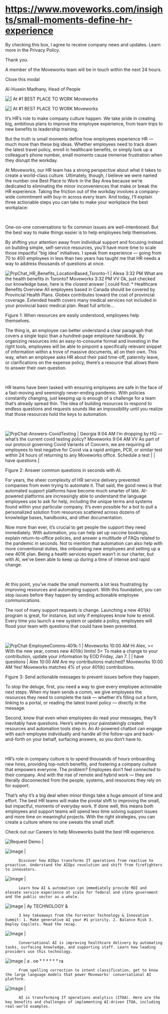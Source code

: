 # https://www.moveworks.com/insights/small-moments-define-hr-experience

By checking this box, I agree to receive company news and updates. Learn more in the Privacy Policy.

Thank you.

A member of the Moveworks team will be in touch within the next 24 hours.



  Close this modal
  



Al-Husein Madhany, Head of People


![ | At #1 BEST PLACE TO WORK Moveworks](https://www.moveworks.com/hubfs/41-BLOG-MW-BestPlacesToWork-2.jpg)

![ | At #1 BEST PLACE TO WORK Moveworks](https://www.moveworks.com/hubfs/41-BLOG-MW-BestPlacesToWork-2.jpg)

It’s HR’s role to make company culture happen. We take pride in creating big, ambitious plans to improve the employee experience, from team trips to new benefits to leadership training.

But the truth is small moments define how employees experience HR — much more than these big ideas. Whether employees need to track down the latest travel policy, enroll in healthcare benefits, or simply look up a colleague’s phone number, small moments cause immense frustration when they disrupt the workday.

At Moveworks, our HR team has a strong perspective about what it takes to create a world-class culture. Ultimately, though, I believe we were named the number one Best Place to Work in the Bay Area because we’re dedicated to eliminating the minor inconveniences that make or break the HR experience. Taking the friction out of the workday involves a company-wide commitment with buy-in across every team. And today, I’ll explain three actionable steps you can take to make your workplace the best workplace:

 

One-on-one conversations to fix common issues are well-intentioned. But the best way to make things easier is to help employees help themselves. 

By shifting your attention away from individual support and focusing instead on building simple, self-service resources, you’ll have more time to scale those impactful “big idea” initiatives. I speak from experience — going from 70 to 400 employees in less than two years has taught me that HR needs a way to address thousands of questions at once.



![PrpChat_HR_Benefits_LocationBased_Toronto-1 | Alexa 3:32 PM What are the health benefits in Toronto? Moveworks 3:32 PM VV Ok, just checked our knowledge base, here is the closest answer | could find: * Healthcare Benefits Overview All employees based in Canada should be covered by Provincial Health Plans. Globex contributes toward the cost of provincial coverage. Extended health covers many medical services not included in your provincial basic medical plan. Read full article...](https://www.moveworks.com/hs-fs/hubfs/PrpChat_HR_Benefits_LocationBased_Toronto-1.png)

Figure 1: When resources are easily understood, employees help themselves.

The thing is, an employee can better understand a clear paragraph that covers a single topic than a hundred-page employee handbook. By organizing resources into an easy-to-consume format and investing in the right tools, employees will be able to pinpoint a specifically relevant snippet of information within a trove of massive documents, all on their own. This way, when an employee asks HR about their paid time-off, paternity leave, or clarifications on the expense policy, there’s a resource that allows them to answer their own question.

 

HR teams have been tasked with ensuring employees are safe in the face of a fast-moving and seemingly never-ending pandemic. With policies constantly changing, just keeping up is enough of a challenge for a team that’s already spread thin. The idea of building resources to respond to endless questions and requests sounds like an impossibility until you realize that those resources hold the keys to automation.

 



![PrpChat-Answers-CovidTesting | Georgia 9:04 AM I’m dropping by HQ — what’s the current covid testing policy? Moveworks 9:04 AM VV As part of our protocol governing Covid Variants of Concern, we are requiring all employees to test negative for Covid via a rapid antigen, PCR, or similar test within 24 hours of returning to any Moveworks office. Schedule a test | | have questions |](https://www.moveworks.com/hs-fs/hubfs/PrpChat-Answers-CovidTesting.png)

Figure 2: Answer common questions in seconds with AI.

For years, the sheer complexity of HR service delivery prevented companies from even trying to automate it. That said, the good news is that automated support platforms have become much smarter of late. AI-powered platforms are increasingly able to understand the language employees use to ask for help, including the unique terms and systems found within your particular company. It’s even possible for a bot to pull a personalized solution from resources scattered across dozens of knowledge bases, handbooks, and other documentation.

Now more than ever, it’s crucial to get people the support they need immediately. With automation, you can help set up vaccine bookings, explain return-to-office policies, and answer a multitude of FAQs related to the pandemic in seconds. Not to mention that automation can also help with more conventional duties, like onboarding new employees and setting up a new 401K plan. Being a health services expert wasn’t in our charter, but with AI, we’ve been able to keep up during a time of intense and rapid change.

 

At this point, you’ve made the small moments a lot less frustrating by improving resources and automating support. With this foundation, you can stop issues before they happen by sending actionable employee communications.

The root of many support requests is change. Launching a new 401(k) program is great, for instance, but only if employees know how to enroll. Every time you launch a new system or update a policy, employees will flood your team with questions that could have been prevented.

 



![PrpChat-EmployeeComms-401k-1 | Moveworks 10:00 AM Hi Alex, >< With the new year, comes new 401(k) limits! 5< To make a change to your contribution, update your information by EOD Friday, Jan 7. | | have questions | Alex 10:00 AM Are my contributions matched? Moveworks 10:00 AM Yes! Moveworks matches 4% of your 401(k) contributions.](https://www.moveworks.com/hs-fs/hubfs/PrpChat-EmployeeComms-401k-1.png)

Figure 3: Send actionable messages to prevent issues before they happen.

To stop the deluge, first, you need a way to give every employee actionable next steps. When my team sends a comm, we give employees the resources they need to complete the task — whether it’s filling out a form, linking to a portal, or reading the latest travel policy — directly in the message.

Second, know that even when employees do read your messages, they’ll inevitably have questions. Here’s where your painstakingly created resources and automation tools step in. An AI-powered chatbot can engage with each employee individually and handle all the follow-ups and back-and-forth on your behalf, surfacing answers, so you don’t have to.

 

HR’s role in company culture is to spend thousands of hours onboarding new hires, providing top-notch benefits, and fostering a company culture that empowers everyone. The problem? Employees don’t feel connected to their company. And with the rise of remote and hybrid work — they are literally disconnected from the people, systems, and resources they rely on for support. 

That’s why it’s a big deal when minor things take a huge amount of time and effort. The best HR teams will make the pivotal shift to improving the small, but impactful, moments of everyday work. If done well, this means both employees and support teams will spend less time solving support issues and more time on meaningful projects. With the right strategies, you can create a culture where no one sweats the small stuff.

Check out our Careers to help Moveworks build the best HR experience.

![Request Demo | ](https://no-cache.hubspot.com/cta/default/4204135/01fb8c68-5711-46f6-afd0-c984065bc3c4.png)

![Image | ](https://www.moveworks.com/hs-fs/hubfs/AIOps-featured-image.png)


          Discover how AIOps transforms IT operations from reactive to proactive. Understand the AIOps revolution and shift from firefighters to innovators.
        

![Image | ](https://www.moveworks.com/hs-fs/hubfs/Public-Sector-Convo-AI.png)


          Learn how AI & automation can immediately provide ROI and elevate service experience at scale for federal and state government and the public sector as a whole.
        

![Image | Ay TECHNOLOGY &](https://www.moveworks.com/hs-fs/hubfs/Forrester%20T%26I%20%281%29.png)


          3 key takeaways from the Forrester Technology & Innovation Summit: 1. Make generative AI your #1 priority. 2. Balance Risk 3. Deploy Copilots. Read the recap.
        

![Image | ](https://www.moveworks.com/hs-fs/hubfs/healthcare-test.png)


          Conversational AI is improving healthcare delivery by automating tasks, surfacing knowledge, and supporting staff. Learn how leading providers use this technology.
        

![Image | a . oe ° ° * ° ° ° ra](https://www.moveworks.com/hs-fs/hubfs/Moveworks_LLM_Feature.png)


          From spelling correction to intent classification, get to know the large language models that power Moveworks' conversational AI platform.
        

![Image | ](https://www.moveworks.com/hs-fs/hubfs/ITOA_feature.png)


          AI is transforming IT operations analytics (ITOA). Here are the key benefits and challenges of implementing AI-driven ITOA, including real-world examples.
        

